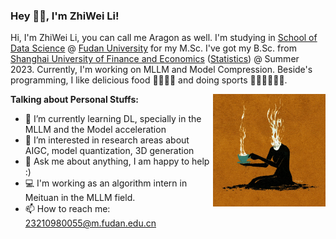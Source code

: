 ### Hey 👋🏽, I'm ZhiWei Li!

Hi, I'm ZhiWei Li, you can call me Aragon as well. I'm studying in [School of Data Science](https://sds.fudan.edu.cn/) @ [Fudan University](https://www.fudan.edu.cn/) for my M.Sc. I've got my B.Sc. from [Shanghai University of Finance and Economics](https://www.sufe.edu.cn/) ([Statistics](https://ssm.sufe.edu.cn/)) @ Summer 2023. Currently, I'm working on MLLM and Model Compression. Beside's programming, I like delicious food 🥗🥩🌮🍣 and doing sports 🏃⛹️‍♂️🏋🏼‍♂️.

<img align="right" alt="GIF" src="cup.gif" width="180" height="180" />

**Talking about Personal Stuffs:**

- 🌱 I’m currently learning DL, specially in the MLLM and the Model acceleration
- 👀 I’m interested in research areas about AIGC, model quantization, 3D generation
- 💬 Ask me about anything, I am happy to help :)
- 💻 I'm working as an algorithm intern in Meituan in the MLLM field.
- 📫 How to reach me: 23210980055@m.fudan.edu.cn
